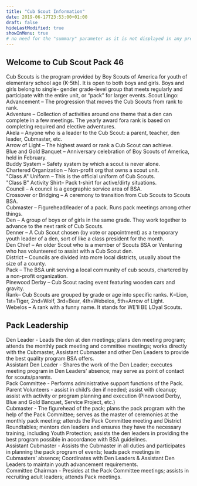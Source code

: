 ```yaml
---
title: "Cub Scout Information"
date: 2019-06-17T23:53:00+01:00
draft: false
hideLastModified: true
showInMenu: true
# no need for the "summary" parameter as it is not displayed in any previews
---
```


## Welcome to Cub Scout Pack 46

Cub Scouts is the program provided by Boy Scouts of America for youth of elementary school age (K-5th). It is open to both boys and girls. Boys and girls belong to single- gender grade-level group that meets regularly and participate with the entire unit, or “pack” for larger events.
Scout Lingo:  
Advancement – The progression that moves the Cub Scouts from rank to rank.  
Adventure – Collection of activities around one theme that a den can complete in a few meetings. The yearly award fora rank is based on completing required and elective adventures.  
Akela – Anyone who is a leader to the Cub Scout: a parent, teacher, den leader, Cubmaster, etc.  
Arrow of Light – The highest award or rank a Cub Scout can achieve.  
Blue and Gold Banquet – Anniversary celebration of Boy Scouts of America, held in February.  
Buddy System – Safety system by which a scout is never alone.  
Chartered Organization – Non-profit org that owns a scout unit.  
"Class A" Uniform – This is the official uniform of Cub Scouts.  
"Class B" Activity Shirt– Pack t-shirt for active/dirty situations.  
Council – A council is a geographic service area of BSA.  
Crossover or Bridging – A ceremony to transition from Cub Scouts to Scouts BSA.  
Cubmaster – Figurehead/leader of a pack. Runs pack meetings among other things.  
Den – A group of boys or of girls in the same grade. They work together to advance to the next rank of Cub Scouts.  
Denner – A Cub Scout chosen (by vote or appointment) as a temporary youth leader of a den, sort of like a class president for the month.  
Den Chief – An older Scout who is a member of Scouts BSA or Venturing who has volunteered to assist with a Cub Scout den.  
District – Councils are divided into more local districts, usually about the size of a county.  
Pack – The BSA unit serving a local community of cub scouts, chartered by a non-profit organization.  
Pinewood Derby – Cub Scout racing event featuring wooden cars and gravity.  
Rank– Cub Scouts are grouped by grade or age into specific ranks. K=Lion, 1st=Tiger, 2nd=Wolf, 3rd=Bear, 4th=Webelos, 5th=Arrow of Light.  
Webelos – A rank with a funny name. It stands for WE’ll BE LOyal Scouts.  

## Pack Leadership

Den Leader - Leads the den at den meetings; plans den meeting program; attends the monthly pack meeting and committee meetings; works directly with the Cubmaster, Assistant Cubmaster and other Den Leaders to provide the best quality program BSA offers.  
Assistant Den Leader - Shares the work of the Den Leader; executes meeting program in Den Leaders’ absence; may serve as point of contact for scouts/parents.  
Pack Committee - Performs administrative support functions of the Pack.  
Parent Volunteers - assist in child’s den if needed; assist with cleanup; assist with activity or program planning and execution (Pinewood Derby, Blue and Gold Banquet, Service Project, etc.)  
Cubmaster - The figurehead of the pack; plans the pack program with the help of the Pack Committee; serves as the master of ceremonies at the monthly pack meeting; attends the Pack Committee meeting and District Roundtables; mentors den leaders and ensures they have the necessary training, including Youth Protection; assists the den leaders in providing the best program possible in accordance with BSA guidelines.  
Assistant Cubmaster - Assists the Cubmaster in all duties and participates in planning the pack program of events; leads pack meetings in Cubmasters’ absence; Coordinates with Den Leaders & Assistant Den Leaders to maintain youth advancement requirements.  
Committee Chairman - Presides at the Pack Committee meetings; assists in recruiting adult leaders; attends Pack meetings.  
